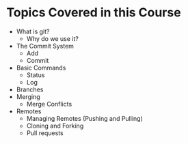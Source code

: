 # Topics Covered in this Course

- What is git?
  - Why do we use it?
- The Commit System
  - Add
  - Commit
- Basic Commands
  - Status
  - Log
- Branches
- Merging
  - Merge Conflicts
- Remotes
  - Managing Remotes (Pushing and Pulling)
  - Cloning and Forking
  - Pull requests
